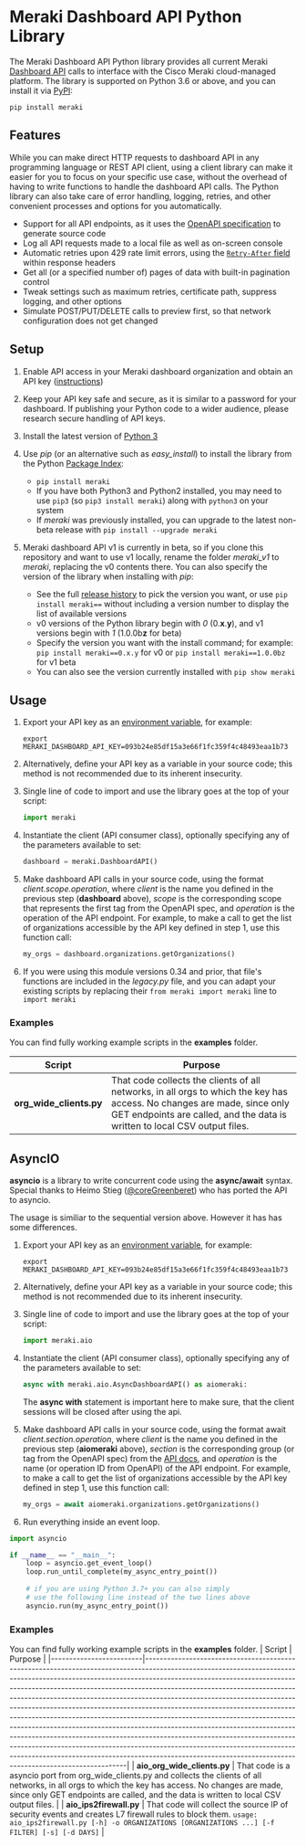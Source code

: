 # Meraki Dashboard API Python Library

The Meraki Dashboard API Python library provides all current Meraki [Dashboard API](https://developer.cisco.com/docs/meraki-api-v1) calls to interface with the Cisco Meraki cloud-managed platform. The library is supported on Python 3.6 or above, and you can install it via [PyPI](https://pypi.org/project/meraki/):

    pip install meraki

## Features

While you can make direct HTTP requests to dashboard API in any programming language or REST API client, using a client library can make it easier for you to focus on your specific use case, without the overhead of having to write functions to handle the dashboard API calls. The Python library can also take care of error handling, logging, retries, and other convenient processes and options for you automatically.

* Support for all API endpoints, as it uses the [OpenAPI specification](https://api.meraki.com/api/v1/openapiSpec) to generate source code
* Log all API requests made to a local file as well as on-screen console
* Automatic retries upon 429 rate limit errors, using the [`Retry-After` field](https://developer.cisco.com/meraki/api-v1/#!rate-limit) within response headers
* Get all (or a specified number of) pages of data with built-in pagination control
* Tweak settings such as maximum retries, certificate path, suppress logging, and other options
* Simulate POST/PUT/DELETE calls to preview first, so that network configuration does not get changed

## Setup

1. Enable API access in your Meraki dashboard organization and obtain an API key ([instructions](https://documentation.meraki.com/zGeneral_Administration/Other_Topics/The_Cisco_Meraki_Dashboard_API))

2. Keep your API key safe and secure, as it is similar to a password for your dashboard. If publishing your Python code to a wider audience, please research secure handling of API keys.

3. Install the latest version of [Python 3](ttps://wiki.python.org/moin/BeginnersGuide/NonProgrammers)

4. Use _pip_ (or an alternative such as _easy_install_) to install the library from the Python [Package Index](https://pypi.org/project/meraki/):
    * `pip install meraki`
    * If you have both Python3 and Python2 installed, you may need to use `pip3` (so `pip3 install meraki`) along with `python3` on your system
    * If _meraki_ was previously installed, you can upgrade to the latest non-beta release with `pip install --upgrade meraki`

5. Meraki dashboard API v1 is currently in beta, so if you clone this repository and want to use v1 locally, rename the folder _meraki_v1_ to _meraki_, replacing the v0 contents there. You can also specify the version of the library when installing with _pip_:
    * See the full [release history](https://pypi.org/project/meraki/#history) to pick the version you want, or use `pip install meraki==` without including a version number to display the list of available versions
    * v0 versions of the Python library begin with _0_ (0.**x**.**y**), and v1 versions begin with _1_ (1.0.0b**z** for beta)
    * Specify the version you want with the install command; for example: `pip install meraki==0.x.y` for v0 or `pip install meraki==1.0.0bz` for v1 beta
    * You can also see the version currently installed with `pip show meraki`

## Usage
1. Export your API key as an [environment variable](https://www.twilio.com/blog/2017/01/how-to-set-environment-variables.html), for example:

    ```shell
    export MERAKI_DASHBOARD_API_KEY=093b24e85df15a3e66f1fc359f4c48493eaa1b73
    ```

2. Alternatively, define your API key as a variable in your source code; this method is not recommended due to its inherent insecurity.

3. Single line of code to import and use the library goes at the top of your script:

    ```python
    import meraki
    ```

4. Instantiate the client (API consumer class), optionally specifying any of the parameters available to set:

    ```python
    dashboard = meraki.DashboardAPI()
    ```

5. Make dashboard API calls in your source code, using the format _client.scope.operation_, where _client_ is the name you defined in the previous step (**dashboard** above), _scope_ is the corresponding scope that represents the first tag from the OpenAPI spec, and _operation_ is the operation of the API endpoint. For example, to make a call to get the list of organizations accessible by the API key defined in step 1, use this function call:

    ```python
    my_orgs = dashboard.organizations.getOrganizations()
    ```

6. If you were using this module versions 0.34 and prior, that file's functions are included in the _legacy.py_ file, and you can adapt your existing scripts by replacing their `from meraki import meraki` line to `import meraki`

### Examples
You can find fully working example scripts in the **examples** folder.

| Script              | Purpose                                                                                                                                                                                               |
|---------------------|-------------------------------------------------------------------------------------------------------------------------------------------------------------------------------------------------------|
| **org_wide_clients.py** | That code collects the clients of all networks, in all orgs to which the key has access. No changes are made, since only GET endpoints are called, and the data is written to local CSV output files. |

## AsyncIO
**asyncio** is a library to write concurrent code using the **async/await** syntax. Special thanks to Heimo Stieg ([@coreGreenberet](https://github.com/coreGreenberet)) who has ported the API to asyncio.

The usage is similiar to the sequential version above. However it has has some differences.

1. Export your API key as an [environment variable](https://www.twilio.com/blog/2017/01/how-to-set-environment-variables.html), for example:

    ```shell
    export MERAKI_DASHBOARD_API_KEY=093b24e85df15a3e66f1fc359f4c48493eaa1b73
    ```

2. Alternatively, define your API key as a variable in your source code; this method is not recommended due to its inherent insecurity.

3. Single line of code to import and use the library goes at the top of your script:

    ```python
    import meraki.aio
    ```

4. Instantiate the client (API consumer class), optionally specifying any of the parameters available to set:

    ```python
    async with meraki.aio.AsyncDashboardAPI() as aiomeraki:
    ```
    The **async with** statement is important here to make sure, that the client sessions will be closed after using the api.

5. Make dashboard API calls in your source code, using the format await _client.section.operation_, where _client_ is the name you defined in the previous step (**aiomeraki** above), _section_ is the corresponding group (or tag from the OpenAPI spec) from the [API docs](https://developer.cisco.com/meraki/api/#/rest), and _operation_ is the name (or operation ID from OpenAPI) of the API endpoint. For example, to make a call to get the list of organizations accessible by the API key defined in step 1, use this function call:

    ```python
    my_orgs = await aiomeraki.organizations.getOrganizations()
    ```
6. Run everything inside an event loop.
```python
import asyncio

if __name__ == "__main__":
    loop = asyncio.get_event_loop()
    loop.run_until_complete(my_async_entry_point())
    
    # if you are using Python 3.7+ you can also simply 
    # use the following line instead of the two lines above
    asyncio.run(my_async_entry_point())
```


### Examples
You can find fully working example scripts in the **examples** folder.
| Script                  | Purpose                                                                                                                                                                                                                                                                                                                                                                                                                                                                                                                                                                                                                                                                                                                                                                                                                                                                             |
|-------------------------|-------------------------------------------------------------------------------------------------------------------------------------------------------------------------------------------------------------------------------------------------------------------------------------------------------------------------------------------------------------------------------------------------------------------------------------------------------------------------------------------------------------------------------------------------------------------------------------------------------------------------------------------------------------------------------------------------------------------------------------------------------------------------------------------------------------------------------------------------------------------------------------|
| **aio_org_wide_clients.py** | That code is a asyncio port from org_wide_clients.py and collects the clients of all networks, in all orgs to which the key has access. No changes are made, since only GET endpoints are called, and the data is written to local CSV output files.                                                                                                                                                                                                                                                                                                                                                                                                                                                                                                                                                                                                                                |
| **aio_ips2firewall.py**     |  That code will collect the source IP of security events and creates L7 firewall rules to block them. `usage: aio_ips2firewall.py [-h] -o ORGANIZATIONS [ORGANIZATIONS ...] [-f FILTER] [-s] [-d DAYS]` |
